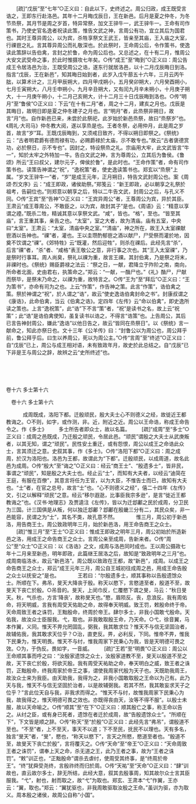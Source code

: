 <!-- { "loadSidebar": true } -->
　　[疏]“戊辰”至“七年”○正义曰：自此以下，史终述之。周公归政，成王既受言诰之，王即东行赴洛邑。其年十二月晦戊辰日，王在新邑。后月是夏之仲冬，为冬节烝祭，其月节是周之岁首，特异常祭，加文王骍牛一，武王骍牛一。王命有司作策书，乃使史官名逸者祝读此策，惟告文武之神，言周公有功，宜立其后为国君也。其时王尊异周公，以为宾，杀牲享祭文王武王，皆亲至其庙，王入庙之大室，行祼鬯之礼。言其尊异周公而礼敬深也。於此祭时，王命周公后，令作策书，使逸读此策辞以告伯禽，言封之於鲁，命为周公后也。又总述之，在十有二月，惟周公大安文武受命之事，於此时惟摄攻七年矣。○传“成王”至“晦到”○正义曰：周公告成王令居洛邑为治，王既受周公之诰，遂东行就居洛邑，以十二月戊辰晦日到洛。指言“戊辰，王在新邑”，知其晦日始到者，此岁入戊午蔀五十六年，三月云丙午朏，以算术计之，三月甲辰朔大，四月甲戌朔小，五月癸卯朔大，六月癸酉朔小，七月壬寅朔大，八月壬申朔小，九月辛丑朔大，又有闰九月辛未朔小，十月庚子朔大，十一月庚午朔小，十二月己亥朔大，计十二月三十日戊辰晦到洛也。○传“明月”至“鲁侯”○正义曰：下云“在十有二月”者，周之十二月，建亥之月也。戊辰是其晦日，故明日即是夏之仲冬建子之月也。言“明月”者，此烝祭非朔日，故言“月”也。自作新邑已来，未尝於此祭祀，此岁始於新邑烝祭，故曰“烝祭岁”也。《周礼·大司马》仲冬教大阅，遂以享烝是也。王者冬祭，必用仲月，此是周之岁首，故言“岁”耳。王既戊辰晦到，又须戒日致齐，不得以朔日即祭之。《祭统》云：“古者明君爵有德而禄有功，必赐爵禄於太庙，示不敢专也。”故云“古者褒德赏功，必於祭日，示不专也”。因封之，特设祭烝之礼。宗庙用大牢，此文武皆言“牛一”，知於太牢之外特加一牛。告白文武之神，言为尊周公，立其后为鲁侯。《鲁颂》所云“王曰叔父，建尔元子，俾侯於鲁”，是此时也。“王命作策”者，命有司作策书也。读策告神谓之“祝”，“逸祝策”者，使史逸读策书也。郑玄以“烝祭”上属。“岁文王骍牛一”者，“岁”是成王元年，正月朔日，特告文武封周公也。案《周颂·烈文序》云：“成王即政，诸侯助祭。”郑笺云：“新王即政，必以朝享之礼祭於祖考，告嗣位也。”则郑意以朝享之后，特以二牛告文武，封周公之后，与孔义不同。○传“王宾”至“告神”○正义曰：“王宾异周公”者，王尊周公为宾，异於其臣。王肃云“成王尊周公，不敢臣之，以为宾，故封其子”是也。《周语》云：“精意以享谓之禋。”既杀二牲，精诚其意以享祭文武。“咸”，皆也。“格”，至也。“皆至其庙”，言王重其事，亲告之也。“太室”，室之大者，故为清庙。庙有五室，中央曰“太室”。王肃云：“太室，清庙中央之室。”“清庙”，神之所在，故王入太室祼献鬯酒以告神也。“祼”者，灌也。王以圭瓒酌郁鬯之酒以献尸，尸受祭而灌於地，因奠不饮谓之“祼”。《郊特牲》云“既灌，然后迎牲”，则杀在祼后。此经先言“杀”，后言“祼”者，“杀”者、“咸格”表王敬公之意，非行事之次也。其“王入太室祼”，乃是祭时行事耳。周人尚臭，祭礼以祼为重，故言王祼。其封伯禽，乃是祭之将末，非祼时也。《祭统》赐臣爵禄之法云：“祭之日，一献，君降立于阼阶之南，南向，所命者北面，史由君右，执策命之。”郑云：“一献，一酳尸也。”《礼》酳尸，尸献而祭毕，是祭末乃命之，以祼为重，故特言之。○传“王为”至“拜后”○正义曰：“王为策书”，亦命有司为之也。上云“作策”，作告神之策。此言“作策”，诰伯禽之策。祭於神谓之“祝”，於人谓之“诰”，故云“使史逸诰伯禽封命之书”。封康叔谓之《康诰》，此命伯禽，当云《伯禽之诰》。定四年《左传》云“命以伯禽”，即史逸所读之策也。上言“逸祝策”，此“诰”下不言“策”者，“祝”是读书之名，故上云“祝策”；此“诰”是诰伯禽使知，虽复读书以诰之，不得言“诰策”也。上告周公，其后已言告神封周公，嫌此“逸诰”以他日告之，故云“皆同在烝祭日”。以《祭统》言一献命之，知此亦祭日也。文十三年《公羊传》曰：“封鲁公以为周公也，周公拜乎前，鲁公拜乎后。曰生以养周公，死以为周公主。”○传“言周”至“终述”○正义曰：自“戊辰”已上，周公与成王相对语，未有致政年月，故史於此总结之。自“戊辰”已下非是王与周公之辞，故辨之云“史所终述”也。 

　
  



 
　 




卷十六 多士第十六 

　卷十六 多士第十六 　 


　
　　成周既成，洛阳下都。迁殷顽民，殷大夫士心不则德义之经，故徙近王都教诲之。○不则，如字，或作测，非。近，附近之近。周公以王命诰，称成王命告令之。作《多士》 
　　多士所告者即众士，故以名篇。 
　　[疏]“成周”至“多士”○正义曰：成周之邑既成，乃迁殷之顽民，令居此邑。“顽民”谓殷之大夫士从武庚叛者，以其无知，谓之“顽民”。民性安土重迁，或有怨恨，周公以成王之命诰此众士，言其须迁之意。史叙其事，作《多士》。○传“洛阳下都”○正义曰：周之成周，於汉为洛阳也。洛邑为王都，故谓此为“下都”。迁殷顽民，以成周道，故名此邑为成周。○传“殷大”至“诲之”○正义曰：经云“商王士”、“殷遗多士”，皆非民，事谓之“顽民”，知是殷之大夫士也。经止云“士”，而知有大夫者，以经云“迪简在王庭，有服在百僚”，其意言将任为王官，以为大臣，不惟告士而已，故知有大夫也。“士”者，在官之总号，故言“士”也。“心不则德义之经”，僖二十四年《左传》文，引之以解释“顽民”之意。经云“移尔遐逖，比事臣我宗多逊”，是言“徙近王都教诲之”也。《汉书·地理志》及贾逵注《左传》，皆以为迁邶鄘之民於成周，分卫民为三国。计三国俱是从叛，何以独迁邶鄘？邶鄘在殷畿三分有二，其民众矣，非一邑能容，民谓之为“士”，其名不类，故孔意不然。
　
　　惟三月，周公初于新邑洛，用告商王士。周公致政明年三月，始於新邑洛，用王命告商王之众士。 
　　[疏]“惟三月”至“王士”○正义曰：惟成王即政之明年三月，周公初始於所造新邑之洛，用成王之命告商王之众士。言周公亲至成周，告新来者。○传“周公”至“众士”○正义曰：以《洛诰》之文，成周与洛邑同时成也。王以周公摄政七年十二月来至新邑，明年即政，此篇继王居洛之后，故知是“致政明年之三月”也。成周南临洛水，故云“新邑洛”。周公既以致政在王都，故“新邑”，成周。以成王之命告商王之众士，郑云“成王元年三月，周公自王城初往成周之邑，用成王命告殷之众士以抚安之”是也。
　
　　王若曰：“尔殷遗多士，顺其事称以告殷遗馀众士。所顺在下。弗吊，旻天大降丧于殷。称天以愍下，言愍道至者，殷道不至，故旻天下丧亡於殷。○吊音的。旻天，上闵巾反，仁覆愍下谓之旻，马云：“秋日旻天。秋，气杀也，方言‘降丧’，故称旻天也。”愍，眉陨反。丧，息浪反。我有周佑命，将天明威，言我有周受天佑助之命，故得奉天明威。致王罚，敕殷命终于帝。天命周致王者之诛罚，王黜殷命，终周於帝王。肆尔多士，非我小国敢弋殷命。天佑我，故汝众士臣服我。弋，取也。非我敢取殷王命，乃天命。○弋，徐音翼，马本作翼，义同。惟天不畀允罔固乱，弼我，我其敢求位？惟天不与信无坚固治者，故辅佑我，我其敢求天位乎？○治，直吏反。畀，必利反，下同。惟帝不畀，惟我下民秉为，惟天明畏。惟天不与纣，惟我周家下民秉心为我，皆是天明德可畏之效。○为，于伪反。畏如字，一音威。 
　　[疏]“王若”至“明畏”○正义曰：周公以王命顺其事而呼之曰：“汝殷家遗馀之众士，汝殷家道教不至，旻天以殷道不至之故，天下丧亡於殷，将欲灭殷。我有周受天祐助之命，奉天明白之威，致王者之诛罚，正黜殷命，终我周家於帝王之事，谓使我周家代殷为天子也。天既助我周王，故汝众士来为我臣。由天助我，我得为之，非我小国敢取殷之王命以为己有。此乃天与我，惟天不与信无坚固於治者，以是故辅弼我。若其不然，我其敢妄求天子之位乎？”言此位天自与我，非我求而得之。“惟天不与纣，故惟我周家下民秉心为我，故我得之，惟天明德可畏之效也。亦既得丧由天，汝等不得不服”。以殷士未服，故以天命喻之。○传“顺其”至“在下”○正义曰：顺其殷亡之事，称王命以告之。从纣之臣，或有身已死者，遗馀在者迁於成周，故“告殷遗馀众士”。“所顺在下”，下文皆是顺之辞。○传“称天”至“於殷”○正义曰：此经先言“弗吊”，谓殷道不至也。“不至”者，上不至天，事天不以道；下不至民，抚民不以理也。天有多名，独言“旻天”者，“旻”，愍也，“称天以愍下”，言天之所愍，愍道至者也。“殷道不至，故旻天下丧亡於殷”，言将覆灭之。○传“天命”至“帝王”○正义曰：“天命周致王者之诛罚”，谓奉上天之命，杀无道之王，此乃王者之事，故为“王者之诛罚”。“敕”训正也，“正黜殷命”谓杀去虐纣，使周受其终事，是“终周於帝王”。“终”犹舜受尧终，言殷祚终而归於周。○传“天祐”至“天命”○正义曰：“肆”训故也，直云故尔多士，辞无所结，此经大意，叙其去殷事周，知其故尔众士言其臣服我。“弋”，射也，射而取之，故“弋”为取也。郑玄、王肃本“弋”作翼，王亦云：“翼，取也。”郑云：“翼犹驱也，非我周敢驱取汝殷之王命。”虽训为驱，亦为取义。周本殷之诸侯，故周公自称“小国”。
　
